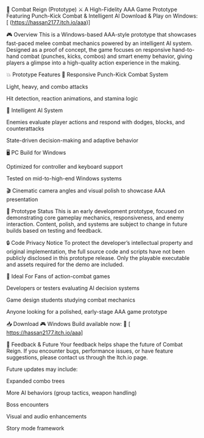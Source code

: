 🥊 Combat Reign (Prototype) ⚔️
A High-Fidelity AAA Game Prototype Featuring Punch-Kick Combat & Intelligent AI
Download & Play on Windows:[ (https://hassan2177.itch.io/aaa)]

🎮 Overview
This is a Windows-based AAA-style prototype that showcases fast-paced melee combat mechanics powered by an intelligent AI system. Designed as a proof of concept, the game focuses on responsive hand-to-hand combat (punches, kicks, combos) and smart enemy behavior, giving players a glimpse into a high-quality action experience in the making.

💥 Prototype Features
🥊 Responsive Punch-Kick Combat System

Light, heavy, and combo attacks

Hit detection, reaction animations, and stamina logic

🤖 Intelligent AI System

Enemies evaluate player actions and respond with dodges, blocks, and counterattacks

State-driven decision-making and adaptive behavior

🖥️ PC Build for Windows

Optimized for controller and keyboard support

Tested on mid-to-high-end Windows systems

🎬 Cinematic camera angles and visual polish to showcase AAA presentation

🚧 Prototype Status
This is an early development prototype, focused on demonstrating core gameplay mechanics, responsiveness, and enemy interaction.
Content, polish, and systems are subject to change in future builds based on testing and feedback.

🔒 Code Privacy Notice
To protect the developer’s intellectual property and original implementation, the full source code and scripts have not been publicly disclosed in this prototype release. Only the playable executable and assets required for the demo are included.



👤 Ideal For
Fans of action-combat games

Developers or testers evaluating AI decision systems

Game design students studying combat mechanics

Anyone looking for a polished, early-stage AAA game prototype

📥 Download
🎮 Windows Build available now:
🔗 [ https://hassan2177.itch.io/aaa]

💬 Feedback & Future
Your feedback helps shape the future of Combat Reign. If you encounter bugs, performance issues, or have feature suggestions, please contact us through the Itch.io page.

Future updates may include:

Expanded combo trees

More AI behaviors (group tactics, weapon handling)

Boss encounters

Visual and audio enhancements

Story mode framework
